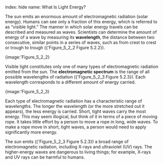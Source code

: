 index: hide
name: What Is Light Energy?

The sun emits an enormous amount of electromagnetic radiation (solar energy). Humans can see only a fraction of this energy, which is referred to as “visible light.”  The manner in which solar energy travels can be described and measured as waves. Scientists can determine the amount of energy of a wave by measuring its  **wavelength**, the distance between two consecutive, similar points in a series of waves, such as from crest to crest or trough to trough ({'Figure_5_2_2 Figure 5.2.2}).


{image:'Figure_5_2_2}
        

Visible light constitutes only one of many types of electromagnetic radiation emitted from the sun. The  **electromagnetic spectrum** is the range of all possible wavelengths of radiation ({'Figure_5_2_3 Figure 5.2.3}). Each wavelength corresponds to a different amount of energy carried.


{image:'Figure_5_2_3}
        

Each type of electromagnetic radiation has a characteristic range of wavelengths. The longer the wavelength (or the more stretched out it appears), the less energy is carried. Short, tight waves carry the most energy. This may seem illogical, but think of it in terms of a piece of moving rope. It takes little effort by a person to move a rope in long, wide waves. To make a rope move in short, tight waves, a person would need to apply significantly more energy.

The sun emits ({'Figure_5_2_3 Figure 5.2.3}) a broad range of electromagnetic radiation, including X-rays and ultraviolet (UV) rays. The higher-energy waves are dangerous to living things; for example, X-rays and UV rays can be harmful to humans.
